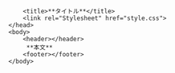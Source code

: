 <!DOCTYPE html>
<html>
    <head>
        
        <title>**タイトル**</title>
        <link rel="Stylesheet" href="style.css">
    </head>
    <body>
        <header></header>
         **本文**
        <footer></footer>
    </body>
</html>

<!--
**itc-s24021/itc-s24021** is a ✨ _special_ ✨ repository because its `README.md` (this file) appears on your GitHub profile.

Here are some ideas to get you started:

- 🔭 I’m currently working on ...
- 🌱 I’m currently learning ...
- 👯 I’m looking to collaborate on ...
- 🤔 I’m looking for help with ...
- 💬 Ask me about ...
- 📫 How to reach me: ...
- 😄 Pronouns: ...
- ⚡ Fun fact: ...
-->
